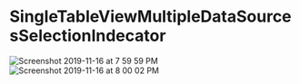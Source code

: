 # SingleTableViewMultipleDataSourcesSelectionIndecator

![Screenshot 2019-11-16 at 7 59 59 PM](https://user-images.githubusercontent.com/38103919/68994681-d5588700-08ab-11ea-9f9c-4c097aea1660.png)
![Screenshot 2019-11-16 at 8 00 02 PM](https://user-images.githubusercontent.com/38103919/68994682-d5588700-08ab-11ea-98ff-fa3ca6953a36.png)
